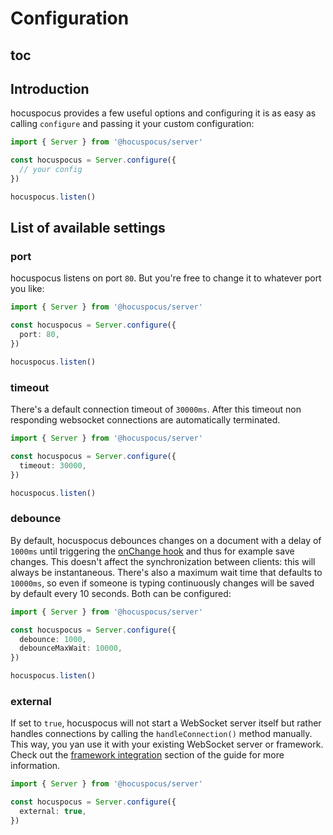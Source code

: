 # Configuration

## toc

## Introduction

hocuspocus provides a few useful options and configuring it is as easy as calling `configure` and passing it your custom configuration:

```js
import { Server } from '@hocuspocus/server'

const hocuspocus = Server.configure({
  // your config
})

hocuspocus.listen()
```

## List of available settings

### port

hocuspocus listens on port `80`. But you're free to change it to whatever port you like:

```typescript
import { Server } from '@hocuspocus/server'

const hocuspocus = Server.configure({
  port: 80,
})

hocuspocus.listen()
```

### timeout

There's a default connection timeout of `30000ms`. After this timeout non responding websocket connections are automatically terminated.

```typescript
import { Server } from '@hocuspocus/server'

const hocuspocus = Server.configure({
  timeout: 30000,
})

hocuspocus.listen()
```

### debounce

By default, hocuspocus debounces changes on a document with a delay of `1000ms` until triggering the [onChange hook](/guide/documents) and thus for example save changes. This doesn't affect the synchronization between clients: this will always be instantaneous. There's also a maximum wait time that defaults to `10000ms`, so even if someone is typing continuously changes will be saved by default every 10 seconds. Both can be configured:

```typescript
import { Server } from '@hocuspocus/server'

const hocuspocus = Server.configure({
  debounce: 1000,
  debounceMaxWait: 10000,
})

hocuspocus.listen()
```

### external

If set to `true`, hocuspocus will not start a WebSocket server itself but rather handles connections by calling the `handleConnection()` method manually. This way, you yan use it with your existing WebSocket server or framework. Check out the [framework integration](/guide/framework-integration) section of the guide for more information.

```typescript
import { Server } from '@hocuspocus/server'

const hocuspocus = Server.configure({
  external: true,
})
```
